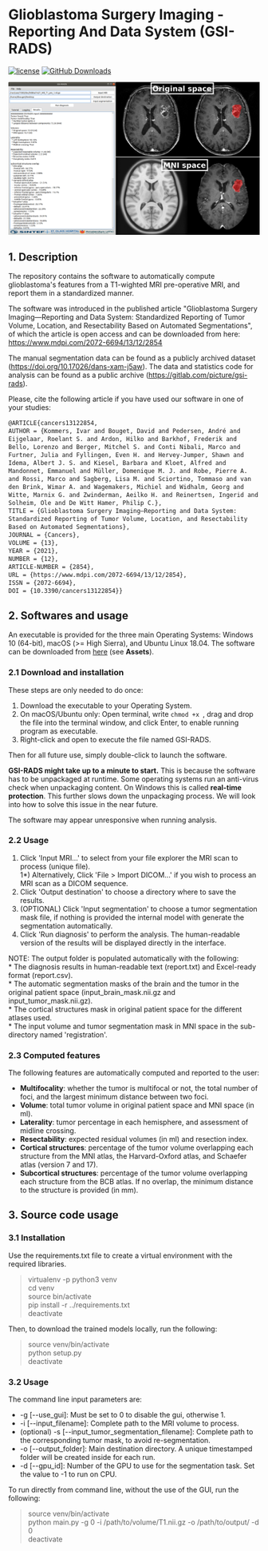 # Glioblastoma Surgery Imaging - Reporting And Data System (GSI-RADS)

[![license](https://img.shields.io/github/license/DAVFoundation/captain-n3m0.svg?style=flat-square)](https://github.com/DAVFoundation/captain-n3m0/blob/master/LICENSE)
[![GitHub Downloads](https://img.shields.io/github/downloads/SINTEFMedtek/GSI-RADS/total?label=GitHub%20downloads&logo=github)](https://github.com/SINTEFMedtek/GSI-RADS/releases)

![GSI-RADS](images/GSI-RADS_illustration.png)

## 1. Description
The repository contains the software to automatically compute glioblastoma's features from a T1-wighted MRI pre-operative MRI,
and report them in a standardized manner.

The software was introduced in the published article "Glioblastoma Surgery Imaging—Reporting and Data System: Standardized Reporting of Tumor Volume, Location, and Resectability Based on Automated Segmentations", of which the article is open access and can be downloaded from here: https://www.mdpi.com/2072-6694/13/12/2854

The manual segmentation data can be found as a publicly archived dataset (https://doi.org/10.17026/dans-xam-j5aw). The data and statistics code for analysis can be found as a public archive (https://gitlab.com/picture/gsi-rads).

Please, cite the following article if you have used our software in one of your studies:
```
@ARTICLE{cancers13122854,
AUTHOR = {Kommers, Ivar and Bouget, David and Pedersen, André and Eijgelaar, Roelant S. and Ardon, Hilko and Barkhof, Frederik and Bello, Lorenzo and Berger, Mitchel S. and Conti Nibali, Marco and Furtner, Julia and Fyllingen, Even H. and Hervey-Jumper, Shawn and Idema, Albert J. S. and Kiesel, Barbara and Kloet, Alfred and Mandonnet, Emmanuel and Müller, Domenique M. J. and Robe, Pierre A. and Rossi, Marco and Sagberg, Lisa M. and Sciortino, Tommaso and van den Brink, Wimar A. and Wagemakers, Michiel and Widhalm, Georg and Witte, Marnix G. and Zwinderman, Aeilko H. and Reinertsen, Ingerid and Solheim, Ole and De Witt Hamer, Philip C.},
TITLE = {Glioblastoma Surgery Imaging—Reporting and Data System: Standardized Reporting of Tumor Volume, Location, and Resectability Based on Automated Segmentations},
JOURNAL = {Cancers},
VOLUME = {13},
YEAR = {2021},
NUMBER = {12},
ARTICLE-NUMBER = {2854},
URL = {https://www.mdpi.com/2072-6694/13/12/2854},
ISSN = {2072-6694},
DOI = {10.3390/cancers13122854}}
```

## 2. Softwares and usage
An executable is provided for the three main Operating Systems: Windows 10 (64-bit), macOS (>= High Sierra), and Ubuntu Linux 18.04.
The software can be downloaded from [here](https://github.com/SINTEFMedtek/GSI-RADS/releases) (see **Assets**). 

### 2.1 Download and installation  
These steps are only needed to do once:
1) Download the executable to your Operating System.  
2) On macOS/Ubuntu only: Open terminal, write `chmod +x `, drag and drop the file into the terminal window, and click Enter, to enable running program as executable.
3) Right-click and open to execute the file named GSI-RADS.

Then for all future use, simply double-click to launch the software.

**GSI-RADS might take up to a minute to start.** This is because the software has to be unpackaged at runtime. Some operating systems run an anti-virus check when unpackaging content. On Windows this is called **real-time protection**. This further slows down the unpackaging process. We will look into how to solve this issue in the near future.

The software may appear unresponsive when running analysis.

### 2.2 Usage  
  1) Click 'Input MRI...' to select from your file explorer the MRI scan to process (unique file).  
  1*) Alternatively, Click 'File > Import DICOM...' if you wish to process an MRI scan as a DICOM sequence.  
  2) Click 'Output destination' to choose a directory where to save the results.  
  3) (OPTIONAL) Click 'Input segmentation' to choose a tumor segmentation mask file, if nothing is provided the internal model with generate the segmentation automatically.  
  4) Click 'Run diagnosis' to perform the analysis. The human-readable version of the results will be displayed directly in the interface.  
  
  NOTE: The output folder is populated automatically with the following:  
       * The diagnosis results in human-readable text (report.txt) and Excel-ready format (report.csv).  
       * The automatic segmentation masks of the brain and the tumor in the original patient space (input_brain_mask.nii.gz and input_tumor_mask.nii.gz).  
       * The cortical structures mask in original patient space for the different atlases used.  
       * The input volume and tumor segmentation mask in MNI space in the sub-directory named \'registration\'.  


### 2.3 Computed features  
The following features are automatically computed and reported to the user:
- **Multifocality**: whether the tumor is multifocal or not, the total number of foci, and the largest minimum distance between two foci.  
- **Volume**: total tumor volume in original patient space and MNI space (in ml).  
- **Laterality**: tumor percentage in each hemisphere, and assessment of midline crossing.  
- **Resectability**: expected residual volumes (in ml) and resection index.  
- **Cortical structures**: percentage of the tumor volume overlapping each structure from the MNI atlas, the Harvard-Oxford atlas, and Schaefer atlas (version 7 and 17).  
- **Subcortical structures**: percentage of the tumor volume overlapping each structure from the BCB atlas. If no overlap, the minimum distance to the structure is provided (in mm).  

## 3. Source code usage

### 3.1 Installation
Use the requirements.txt file to create a virtual environment with the required libraries.
> virtualenv -p python3 venv  
> cd venv    
> source bin/activate  
> pip install -r ../requirements.txt  
> deactivate  

Then, to download the trained models locally, run the following:
> source venv/bin/activate  
> python setup.py  
> deactivate  


### 3.2 Usage
The command line input parameters are:
* -g [--use_gui]: Must be set to 0 to disable the gui, otherwise 1.
* -i [--input_filename]: Complete path to the MRI volume to process.
* (optional) -s [--input_tumor_segmentation_filename]: Complete path to the corresponding tumor mask, to avoid re-segmentation.
* -o [--output_folder]: Main destination directory. A unique timestamped folder will be created inside for each run.
* -d [--gpu_id]: Number of the GPU to use for the segmentation task. Set the value to -1 to run on CPU.


To run directly from command line, without the use of the GUI, run the following:
> source venv/bin/activate  
> python main.py -g 0 -i /path/to/volume/T1.nii.gz -o /path/to/output/ -d 0  
> deactivate  